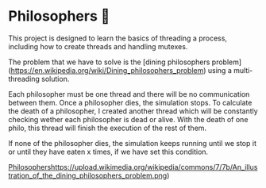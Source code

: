 # Philosophers 🤔

This project is designed to learn the basics of threading a process,
including how to create threads and handling mutexes.

The problem that we have to solve is the [dining philosophers problem]
(https://en.wikipedia.org/wiki/Dining_philosophers_problem) using a multi-threading solution.

Each philosopher must be one thread and there will be no communication between them. Once a philosopher dies, the simulation stops.
To calculate the death of a philosopher, I created another thread which will be constantly checking wether each philosopher is dead or alive.
With the death of one philo, this thread will finish the execution of the rest of them.

If none of the philosopher dies, the simulation keeps running until we stop it or until they have eaten x times, if we have set this condition.

[Philosophers](https://upload.wikimedia.org/wikipedia/commons/7/7b/An_illustration_of_the_dining_philosophers_problem.png)https://upload.wikimedia.org/wikipedia/commons/7/7b/An_illustration_of_the_dining_philosophers_problem.png)

